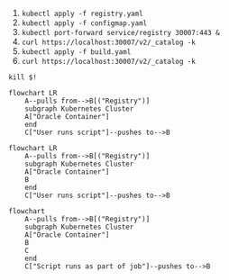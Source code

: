 1. `kubectl apply -f registry.yaml`
2. `kubectl apply -f configmap.yaml`
3. `kubectl port-forward service/registry 30007:443 &`
4. `curl https://localhost:30007/v2/_catalog -k`
5. `kubectl apply -f build.yaml`
6. `curl https://localhost:30007/v2/_catalog -k`

`kill $!`

```mermaid
flowchart LR
    A--pulls from-->B[("Registry")]
    subgraph Kubernetes Cluster
    A["Oracle Container"]
    end
    C["User runs script"]--pushes to-->B
```

```mermaid
flowchart LR
    A--pulls from-->B[("Registry")]
    subgraph Kubernetes Cluster
    A["Oracle Container"]
    B
    end
    C["User runs script"]--pushes to-->B
```

```mermaid
flowchart
    A--pulls from-->B[("Registry")]
    subgraph Kubernetes Cluster
    A["Oracle Container"]
    B
    C
    end
    C["Script runs as part of job"]--pushes to-->B
```